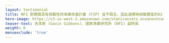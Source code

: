 ```yaml
---
layout: testimonial
title: NFI 對開展具有挑戰性的漁業改進計畫 (FIP) 並不陌生、因此選擇與經驗豐富的O2 合作開展中國首個完整版螃蟹漁業改進計畫（ FIP） 。 儘管該計畫在很大程度上是未知領域、但 O2 仍保持準時、優質的工作成果。 他們的專業團隊基本上不需要過多管理、並且與我們的員工和實質利益相關者無縫整合。
hero-image: https://s3-us-west-2.amazonaws.com/staticassets.oceanoutcomes.org/embedded+photos/testimonials/nfi-testimonial.png
teaser-text: 吉本斯 (Gavin Gibbons)、國家漁業研究所 (NFI) 副院長
weight: 6
menuexclude: 'true'
---
```

